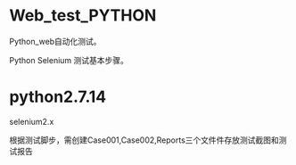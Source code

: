 # Web_test_PYTHON
Python_web自动化测试。

Python Selenium 测试基本步骤。
# python2.7.14
selenium2.x

根据测试脚步，需创建Case001,Case002,Reports三个文件件存放测试截图和测试报告
